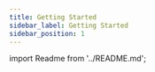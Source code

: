 ```yaml
---
title: Getting Started
sidebar_label: Getting Started
sidebar_position: 1
---
```


import Readme from '../README.md';

<Readme />
